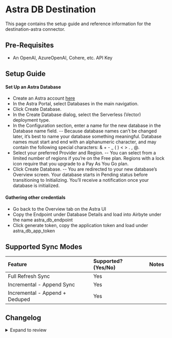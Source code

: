 # Astra DB Destination

This page contains the setup guide and reference information for the destination-astra connector.

## Pre-Requisites

- An OpenAI, AzureOpenAI, Cohere, etc. API Key

## Setup Guide

#### Set Up an Astra Database

- Create an Astra account [here](https://astra.datastax.com/signup)
- In the Astra Portal, select Databases in the main navigation.
- Click Create Database.
- In the Create Database dialog, select the Serverless (Vector) deployment type.
- In the Configuration section, enter a name for the new database in the Database name field.
  -- Because database names can’t be changed later, it’s best to name your database something meaningful. Database names must start and end with an alphanumeric character, and may contain the following special characters: & + - \_ ( ) < > . , @.
- Select your preferred Provider and Region.
  -- You can select from a limited number of regions if you’re on the Free plan. Regions with a lock icon require that you upgrade to a Pay As You Go plan.
- Click Create Database.
  -- You are redirected to your new database’s Overview screen. Your database starts in Pending status before transitioning to Initializing. You’ll receive a notification once your database is initialized.

#### Gathering other credentials

- Go back to the Overview tab on the Astra UI
- Copy the Endpoint under Database Details and load into Airbyte under the name astra_db_endpoint
- Click generate token, copy the application token and load under astra_db_app_token

## Supported Sync Modes

| Feature                        | Supported?\(Yes/No\) | Notes |
| :----------------------------- | :------------------- | :---- |
| Full Refresh Sync              | Yes                  |       |
| Incremental - Append Sync      | Yes                  |       |
| Incremental - Append + Deduped | Yes                  |       |


## Changelog

<details>
  <summary>Expand to review</summary>

| Version | Date       | Pull Request | Subject                                                   |
| :------ | :--------- | :----------- | :-------------------------------------------------------- |
| 0.1.17 | 2024-08-10 | [43598](https://github.com/airbytehq/airbyte/pull/43598) | Update dependencies |
| 0.1.16 | 2024-08-03 | [43075](https://github.com/airbytehq/airbyte/pull/43075) | Update dependencies |
| 0.1.15 | 2024-07-27 | [42805](https://github.com/airbytehq/airbyte/pull/42805) | Update dependencies |
| 0.1.14 | 2024-07-20 | [42251](https://github.com/airbytehq/airbyte/pull/42251) | Update dependencies |
| 0.1.13 | 2024-07-13 | [41698](https://github.com/airbytehq/airbyte/pull/41698) | Update dependencies |
| 0.1.12 | 2024-07-10 | [41451](https://github.com/airbytehq/airbyte/pull/41451) | Update dependencies |
| 0.1.11 | 2024-07-09 | [41095](https://github.com/airbytehq/airbyte/pull/41095) | Update dependencies |
| 0.1.10 | 2024-07-06 | [40779](https://github.com/airbytehq/airbyte/pull/40779) | Update dependencies |
| 0.1.9 | 2024-06-29 | [40626](https://github.com/airbytehq/airbyte/pull/40626) | Update dependencies |
| 0.1.8 | 2024-06-27 | [40215](https://github.com/airbytehq/airbyte/pull/40215) | Replaced deprecated AirbyteLogger with logging.Logger |
| 0.1.7 | 2024-06-25 | [40467](https://github.com/airbytehq/airbyte/pull/40467) | Update dependencies |
| 0.1.6 | 2024-06-22 | [40162](https://github.com/airbytehq/airbyte/pull/40162) | Update dependencies |
| 0.1.5 | 2024-06-06 | [39198](https://github.com/airbytehq/airbyte/pull/39198) | [autopull] Upgrade base image to v1.2.2 |
| 0.1.4   | 2024-05-16 | #38181       | Add explicit projection when reading from Astra DB        |
| 0.1.3   | 2024-04-19 | #37405       | Add "airbyte" user-agent in the HTTP requests to Astra DB |
| 0.1.2   | 2024-04-15 |              | Moved to Poetry; Updated CDK & pytest versions            |
| 0.1.1   | 2024-01-26 |              | DS Branding Update                                        |
| 0.1.0   | 2024-01-08 |              | Initial Release                                           |

</details>
